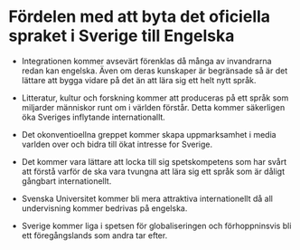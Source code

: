 # Fördelen med att byta det oficiella spraket i Sverige till Engelska

* Integrationen kommer avsevärt förenklas då många av invandrarna redan kan engelska. Även om deras
  kunskaper är begränsade så är det lättare att bygga vidare på det än att lära sig ett helt nytt
  språk.

* Litteratur, kultur och forskning kommer att produceras på ett språk som miljarder människor runt
  om i världen förstår. Detta kommer säkerligen öka Sveriges inflytande internationallt.

* Det okonventioellna greppet kommer skapa uppmarksamhet i media varlden over och bidra till
  ökat intresse for Sverige.

* Det kommer vara lättare att locka till sig spetskompetens som har svårt att förstå varför de
  ska vara tvungna att lära sig ett språk som är dåligt gångbart internationellt.

* Svenska Universitet kommer bli mera attraktiva internationellt då all undervisning kommer bedrivas
  på engelska.

* Sverige kommer liga i spetsen för globaliseringen och förhoppninsvis bli ett föregångslands som andra tar efter.

